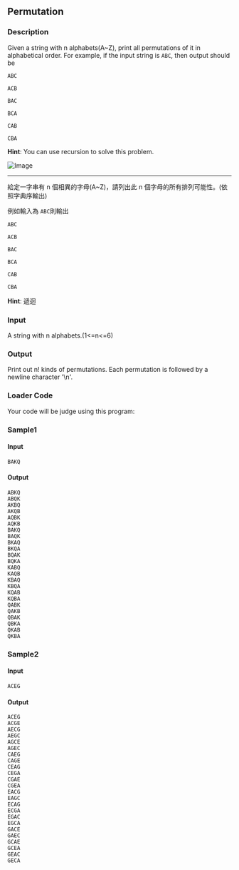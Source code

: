 Permutation
-----------

### Description

<div>

Given a string with n alphabets(A\~Z), print all permutations of it in
alphabetical order. For example, if the input string is `ABC`, then
output should be

`ABC`

`ACB`

`BAC`

`BCA`

`CAB`

`CBA`

**Hint**: You can use recursion to solve this problem.

![Image](https://ncchen99.github.io/ckjudgedumper/ckjudge/2020_final/Permutation/images/152d2e4bbad027b8fac1f21a65ef0dcf47ad80db.png)

------------------------------------------------------------------------

給定一字串有 n 個相異的字母(A\~Z)，請列出此 n
個字母的所有排列可能性。(依照字典序輸出)

例如輸入為 `ABC`則輸出

`ABC`

`ACB`

`BAC`

`BCA`

`CAB`

`CBA`

**Hint**: 遞迴

</div>

### Input

A string with n alphabets.(1\<=n\<=6)

### Output

Print out n! kinds of permutations. Each permutation is followed by a
newline character \'\\n\'.

### Loader Code

<div>

Your code will be judge using this program:

</div>

<div>

### Sample1

#### Input

    BAKQ

#### Output

    ABKQ
    ABQK
    AKBQ
    AKQB
    AQBK
    AQKB
    BAKQ
    BAQK
    BKAQ
    BKQA
    BQAK
    BQKA
    KABQ
    KAQB
    KBAQ
    KBQA
    KQAB
    KQBA
    QABK
    QAKB
    QBAK
    QBKA
    QKAB
    QKBA

</div>

<div>

### Sample2

#### Input

    ACEG

#### Output

    ACEG
    ACGE
    AECG
    AEGC
    AGCE
    AGEC
    CAEG
    CAGE
    CEAG
    CEGA
    CGAE
    CGEA
    EACG
    EAGC
    ECAG
    ECGA
    EGAC
    EGCA
    GACE
    GAEC
    GCAE
    GCEA
    GEAC
    GECA

</div>
